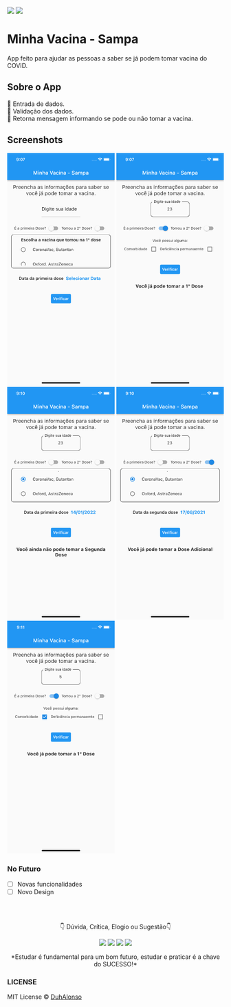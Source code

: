 <img src="https://img.shields.io/badge/Version-1.0.0-green"> <img src="https://img.shields.io/badge/license-MIT-blue"> 

# Minha Vacina - Sampa

App feito para ajudar as pessoas a saber se já podem tomar vacina do COVID.

## Sobre o App

:iphone: Entrada de dados.  
:iphone: Validação dos dados.  
:iphone: Retorna mensagem informando se pode ou não tomar a vacina.  

## Screenshots

<img src="https://github.com/DuhAlonso/my_vaccine/blob/main/screenshot/Screen1.png" width="250"> <img src="https://github.com/DuhAlonso/my_vaccine/blob/main/screenshot/Screen2.png" width="250"> <img src="https://github.com/DuhAlonso/my_vaccine/blob/main/screenshot/Screen3.png" width="250">
<img src="https://github.com/DuhAlonso/my_vaccine/blob/main/screenshot/Screen4.png" width="250"> <img src="https://github.com/DuhAlonso/my_vaccine/blob/main/screenshot/Screen5.png" width="250">

### No Futuro
- [ ] Novas funcionalidades 
- [ ] Novo Design 

</br>
</br>

<p align="center">
👇 Dúvida, Crítica, Elogio ou Sugestão👇 
  </p>
  <p align="center">
  <a href="https://instagram.com/duhalonsoo" target="_blank"><img src="https://img.shields.io/badge/-Instagram-%23E4405F?style=for-the-badge&logo=instagram&logoColor=white" target="_blank"></a>
  <a href="https://t.me/duhalonso" target="_blank"><img src="https://img.shields.io/badge/Telegram-2CA5E0?style=for-the-badge&logo=telegram&logoColor=white" target="_blank"></a> 
  <a href = "mailto:duhalonso.dev@gmail.com"><img src="https://img.shields.io/badge/-Gmail-%23333?style=for-the-badge&logo=gmail&logoColor=white" target="_blank"></a>
  <a href="https://www.linkedin.com/in/eduardo-alonso-685509b7" target="_blank"><img src="https://img.shields.io/badge/-LinkedIn-%230077B5?style=for-the-badge&logo=linkedin&logoColor=white" target="_blank"></a> 
</p>
<p align="center">
 *Estudar é fundamental para um bom futuro, estudar e praticar é a chave do SUCESSO!*

</p>

### LICENSE
MIT License © [DuhAlonso](https://github.com/DuhAlonso/basic_app_request_api/blob/master/LICENSE.md)
